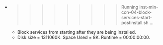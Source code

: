 * >>>>>>>>> Running inst-min-con-04-block-services-start-postinstall.sh ...
  * Block services from starting after they are being installed.
  * Disk size = 1311060K. Space Used = 8K. Runtime = 00:00:00:00.
